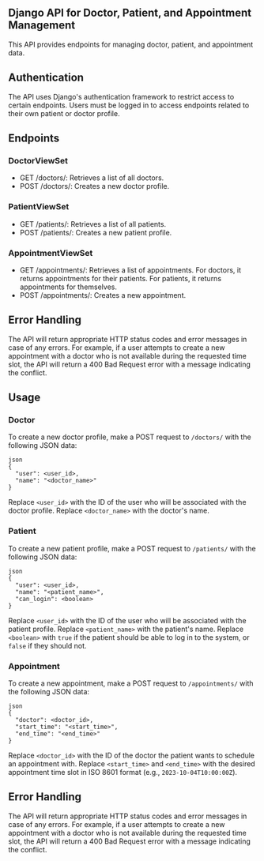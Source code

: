 ## Django API for Doctor, Patient, and Appointment Management

This API provides endpoints for managing doctor, patient, and appointment data.

## Authentication

The API uses Django's authentication framework to restrict access to certain endpoints. Users must be logged in to access endpoints related to their own patient or doctor profile.

## Endpoints

### DoctorViewSet

* GET /doctors/: Retrieves a list of all doctors.
* POST /doctors/: Creates a new doctor profile.

### PatientViewSet

* GET /patients/: Retrieves a list of all patients.
* POST /patients/: Creates a new patient profile.

### AppointmentViewSet

* GET /appointments/: Retrieves a list of appointments. For doctors, it returns appointments for their patients. For patients, it returns appointments for themselves.
* POST /appointments/: Creates a new appointment.

## Error Handling

The API will return appropriate HTTP status codes and error messages in case of any errors. For example, if a user attempts to create a new appointment with a doctor who is not available during the requested time slot, the API will return a 400 Bad Request error with a message indicating the conflict.

## Usage

### Doctor

To create a new doctor profile, make a POST request to `/doctors/` with the following JSON data:

```
json
{
  "user": <user_id>,
  "name": "<doctor_name>"
}
```

Replace `<user_id>` with the ID of the user who will be associated with the doctor profile. Replace `<doctor_name>` with the doctor's name.

### Patient

To create a new patient profile, make a POST request to `/patients/` with the following JSON data:

```
json
{
  "user": <user_id>,
  "name": "<patient_name>",
  "can_login": <boolean>
}
```


Replace `<user_id>` with the ID of the user who will be associated with the patient profile. Replace `<patient_name>` with the patient's name. Replace `<boolean>` with `true` if the patient should be able to log in to the system, or `false` if they should not.

### Appointment

To create a new appointment, make a POST request to `/appointments/` with the following JSON data:

```
json
{
  "doctor": <doctor_id>,
  "start_time": "<start_time>",
  "end_time": "<end_time>"
}
```


Replace `<doctor_id>` with the ID of the doctor the patient wants to schedule an appointment with. Replace `<start_time>` and `<end_time>` with the desired appointment time slot in ISO 8601 format (e.g., `2023-10-04T10:00:00Z`).

## Error Handling

The API will return appropriate HTTP status codes and error messages in case of any errors. For example, if a user attempts to create a new appointment with a doctor who is not available during the requested time slot, the API will return a 400 Bad Request error with a message indicating the conflict.

